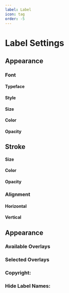 ```yaml
---
label: Label
icon: tag
order: -5
---
```

# Label Settings

## Appearance

### Font

#### Typeface

#### Style

#### Size

#### Color

#### Opacity

## Stroke

#### Size

#### Color

#### Opacity

### Alignment

#### Horizontal

#### Vertical

## Appearance

### Available Overlays

### Selected Overlays

### Copyright:

### Hide Label Names:
